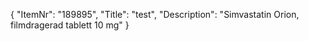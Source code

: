 {
  "ItemNr": "189895",
  "Title": "test",
  "Description": "Simvastatin Orion, filmdragerad tablett 10 mg"
}